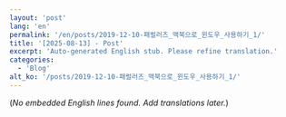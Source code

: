 ```yaml
---
layout: 'post'
lang: 'en'
permalink: '/en/posts/2019-12-10-패럴러즈_맥북으로_윈도우_사용하기_1/'
title: '[2025-08-13] - Post'
excerpt: 'Auto-generated English stub. Please refine translation.'
categories:
  - 'Blog'
alt_ko: '/posts/2019-12-10-패럴러즈_맥북으로_윈도우_사용하기_1/'
---
```


(*No embedded English lines found. Add translations later.*)
